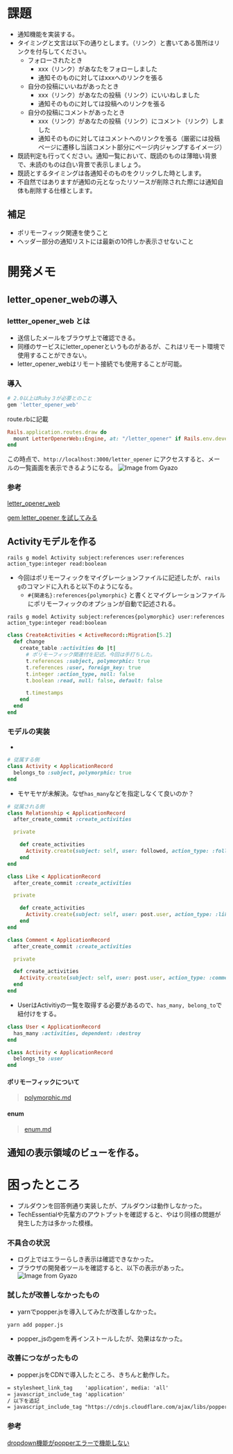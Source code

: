 # 課題
- 通知機能を実装する。
- タイミングと文言は以下の通りとします。（リンク）と書いてある箇所はリンクを付与してください。
  - フォローされたとき
    - xxx（リンク）があなたをフォローしました
    - 通知そのものに対してはxxxへのリンクを張る
  - 自分の投稿にいいねがあったとき
    - xxx（リンク）があなたの投稿（リンク）にいいねしました
    - 通知そのものに対しては投稿へのリンクを張る
  - 自分の投稿にコメントがあったとき
    - xxx（リンク）があなたの投稿（リンク）にコメント（リンク）しました
    - 通知そのものに対してはコメントへのリンクを張る（厳密には投稿ページに遷移し当該コメント部分にページ内ジャンプするイメージ）
- 既読判定も行ってください。通知一覧において、既読のものは薄暗い背景で、未読のものは白い背景で表示しましょう。
- 既読とするタイミングは各通知そのものをクリックした時とします。
- 不自然ではありますが通知の元となったリソースが削除された際には通知自体も削除する仕様とします。

## 補足
- ポリモーフィック関連を使うこと
- ヘッダー部分の通知リストには最新の10件しか表示させないこと

# 開発メモ
## letter_opener_webの導入
### lettter_opener_web とは
- 送信したメールをブラウザ上で確認できる。
- 同様のサービスにletter_openerというものがあるが、これはリモート環境で使用することができない。
- letter_opener_webはリモート接続でも使用することが可能。
### 導入
```rb
# 2.0以上はRuby３が必要とのこと
gem 'letter_opener_web'
```
route.rbに記載
```rb
Rails.application.routes.draw do
  mount LetterOpenerWeb::Engine, at: "/letter_opener" if Rails.env.development?
end
```
この時点で、`http://localhost:3000/letter_opener` にアクセスすると、メールの一覧画面を表示できるようになる。
![Image from Gyazo](https://i.gyazo.com/60216106710fb26338623efa95fc5f13.png)

### 参考
[letter_opener_web](https://github.com/fgrehm/letter_opener_web)

[gem letter_opener を試してみる](https://qiita.com/tanutanu/items/c6193c4c2c352ac152絵c)

## Activityモデルを作る
```
rails g model Activity subject:references user:references action_type:integer read:boolean
```
- 今回はポリモーフィックをマイグレーションファイルに記述したが、`rails g`のコマンドに入れると以下のようになる。
  - `#{関連名}:references{polymorphic}` と書くとマイグレーションファイルにポリモーフィックのオプションが自動で記述される。
```
rails g model Activity subject:references{polymorphic} user:references action_type:integer read:boolean
```
```rb
class CreateActivities < ActiveRecord::Migration[5.2]
  def change
    create_table :activities do |t|
      # ポリモーフィック関連付を記述。今回は手打ちした。
      t.references :subject, polymorphic: true
      t.references :user, foreign_key: true
      t.integer :action_type, null: false
      t.boolean :read, null: false, default: false

      t.timestamps
    end
  end
end
```
### モデルの実装
- 
```rb
# 従属する側
class Activity < ApplicationRecord
  belongs_to :subject, polymorphic: true
end
```
- モヤモヤが未解決。なぜ`has_many`などを指定しなくて良いのか？
```rb
# 従属される側
class Relationship < ApplicationRecord
  after_create_commit :create_activities

  private

    def create_activities
      Activity.create(subject: self, user: followed, action_type: :followed_me)
    end
end

class Like < ApplicationRecord
  after_create_commit :create_activities

  private

    def create_activities
      Activity.create(subject: self, user: post.user, action_type: :liked_to_own_post)
    end
end

class Comment < ApplicationRecord
  after_create_commit :create_activities

  private

  def create_activities
    Activity.create(subject: self, user: post.user, action_type: :commented_to_own_post)
  end
end
```
- UserはActivitiyの一覧を取得する必要があるので、`has_many, belong_to`で紐付けをする。
```rb
class User < ApplicationRecord
  has_many :activities, dependent: :destroy
end
```
```rb
class Activity < ApplicationRecord
  belongs_to :user
end
```
#### ポリモーフィックについて
> [polymorphic.md](https://github.com/satoshitodaka/TIL/blob/main/06_InstaClone/10_notification/polymorphic.md)

#### enum
> [enum.md](https://github.com/satoshitodaka/TIL/blob/main/06_InstaClone/10_notification/enum.md)

## 通知の表示領域のビューを作る。


# 困ったところ
- プルダウンを回答例通り実装したが、プルダウンは動作しなかった。
- TechEssentialや先輩方のアウトプットを確認すると、やはり同様の問題が発生した方は多かった模様。
### 不具合の状況
- ログ上ではエラーらしき表示は確認できなかった。
- ブラウザの開発者ツールを確認すると、以下の表示があった。
![Image from Gyazo](https://i.gyazo.com/bd4510c170b7cd9455f8787f53fa961c.png)

### 試したが改善しなかったもの
- yarnでpopper.jsを導入してみたが改善しなかった。
```
yarn add popper.js
```
- popper_jsのgemを再インストールしたが、効果はなかった。
### 改善につながったもの
- popper.jsをCDNで導入したところ、きちんと動作した。
```html
= stylesheet_link_tag    'application', media: 'all'
= javascript_include_tag 'application'
/ 以下を追記
= javascript_include_tag "https://cdnjs.cloudflare.com/ajax/libs/popper.js/1.14.4/umd/popper.min.js"
```
### 参考
[dropdown機能がpopperエラーで機能しない](https://tech-essentials.work/questions/376)
